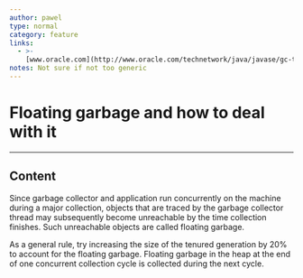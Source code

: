 ```yaml
---
author: pawel
type: normal
category: feature
links:
  - >-
    [www.oracle.com](http://www.oracle.com/technetwork/java/javase/gc-tuning-6-140523.html#cms.floating_garbage){website}
notes: Not sure if not too generic
---
```


# Floating garbage and how to deal with it


---

## Content

Since garbage collector and application run concurrently on the machine during a major collection, objects that are traced by the garbage collector thread may subsequently become unreachable by the time collection finishes. Such unreachable objects are called floating garbage.

As a general rule, try increasing the size of the tenured generation by 20% to account for the floating garbage. Floating garbage in the heap at the end of one concurrent collection cycle is collected during the next cycle.
